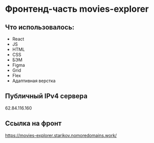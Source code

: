 # Фронтенд-часть movies-explorer

## Что использовалось:
* React
* JS
* HTML
* CSS
* БЭМ
* Figma
* Grid
* Flex
* Адаптивная верстка

## Публичный IPv4 сервера

62.84.116.160

## Ссылка на фронт

https://movies-explorer.starikov.nomoredomains.work/
